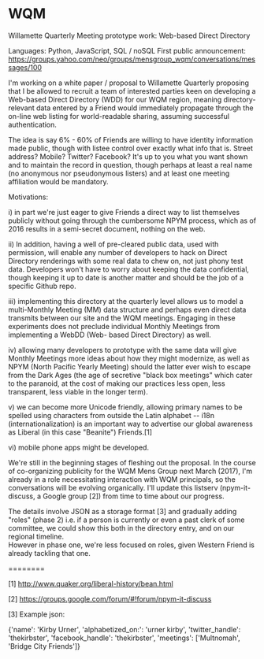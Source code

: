 # WQM
Willamette Quarterly Meeting prototype work: Web-based Direct Directory

Languages:  Python, JavaScript, SQL / noSQL
First public announcement:  
https://groups.yahoo.com/neo/groups/mensgroup_wqm/conversations/messages/100

I'm working on a white paper / proposal to Willamette Quarterly proposing 
that I be allowed to recruit a team of interested parties keen on developing 
a Web-based Direct Directory (WDD) for our WQM region, meaning directory-
relevant data entered by a Friend would immediately propagate through the 
on-line web listing for world-readable sharing, assuming successful 
authentication.

The idea is say 6% - 60% of Friends are willing to have identity information 
made public, though with listee control over exactly what info that is.
Street address?  Mobile?  Twitter?  Facebook?  It's up to you what you want 
shown and to maintain the record in question, though perhaps at least a 
real name (no anonymous nor pseudonymous listers) and at least one meeting 
affiliation would be mandatory.

Motivations:

i)  in part we're just eager to give Friends a direct way to list themselves 
publicly without going through the cumbersome NPYM process, which as of 2016
results in a semi-secret document, nothing on the web.

ii) In addition, having a well of pre-cleared public data, used with permission, 
will enable any number of developers to hack on Direct Directory renderings 
with some real data to chew on, not just phony test data.  Developers won't 
have to worry about keeping the data confidential, though keeping it up to 
date is another matter and should be the job of a specific Github repo.

iii) implementing this directory at the quarterly level allows us to model 
a multi-Monthly Meeting (MM) data structure and perhaps even direct data 
transmits between our site and the WQM meetings. Engaging in these experiments 
does not preclude individual Monthly Meetings from implementing a WebDD (Web-
based Direct Directory) as well.

iv) allowing many developers to prototype with the same data will give 
Monthly Meetings more ideas about how they might modernize, as well as 
NPYM (North Pacific Yearly Meeting) should the latter ever wish to escape 
from the Dark Ages (the age of secretive "black box meetings" which cater 
to the paranoid, at the cost of making our practices less open, less 
transparent, less viable in the longer term).

v) we can become more Unicode friendly, allowing primary names to be spelled 
using characters from outside the Latin alphabet -- i18n (internationalization)
is an important way to advertise our global awareness as Liberal (in this 
case "Beanite") Friends.[1]

vi) mobile phone apps might be developed.

We're still in the beginning stages of fleshing out the proposal.  In the 
course of co-organizing publicity for the WQM Mens Group next March (2017),
I'm already in a role necessitating interaction with WQM principals, so 
the conversations will be evolving organically.  I'll update this listserv
(npym-it-discuss, a Google group [2]) from time to time about our progress.

The details involve JSON as a storage format [3] and gradually adding "roles" 
(phase 2) i.e. if a person is currently or even a past clerk of some committee, 
we could show this both in the directory entry, and on our regional timeline.  
However in phase one, we're less focused on roles, given Western Friend is 
already tackling that one.

========

[1] http://www.quaker.org/liberal-history/bean.html

[2] https://groups.google.com/forum/#!forum/npym-it-discuss

[3] Example json:

{'name': 'Kirby Urner',
'alphabetized_on:': 'urner kirby',
'twitter_handle': 'thekirbster',
'facebook_handle': 'thekirbster',
'meetings': ['Multnomah', 'Bridge City Friends']}
